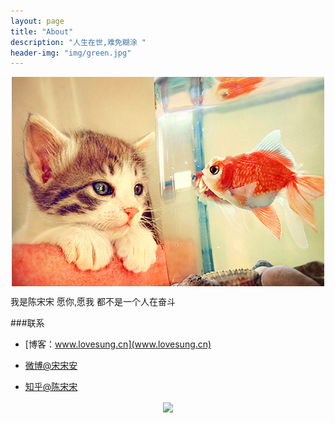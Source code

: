 ```yaml
---
layout: page
title: "About"
description: "人生在世,难免糊涂 "
header-img: "img/green.jpg"
---
```



<center>
    <p><img src="img/aboutme.jpg" align="center"></p>
</center>
我是陈宋宋
愿你,愿我
都不是一个人在奋斗

###联系

- [博客：www.lovesung.cn](www.lovesung.cn)

- [微博@宋宋安](http://weibo.com/u/2099380252)

- [知乎@陈宋宋](https://www.zhihu.com/people/song-qian-1014)


<center>
    <p><img src="http://i173.photobucket.com/albums/w63/cnfeat/2015-08-29-2_zpsqj7po8eo.png" align="center"></p>
</center>






